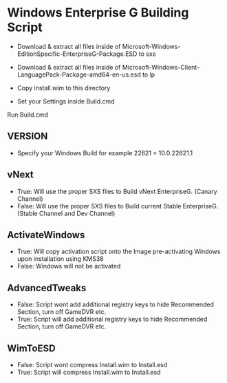 # Windows Enterprise G Building Script

- Download & extract all files inside of Microsoft-Windows-EditionSpecific-EnterpriseG-Package.ESD to sxs
- Download & extract all files inside of Microsoft-Windows-Client-LanguagePack-Package-amd64-en-us.esd to lp

- Copy install.wim to this directory
- Set your Settings inside Build.cmd

Run Build.cmd

## VERSION

- Specify your Windows Build for example 22621 = 10.0.22621.1

## vNext

- True: Will use the proper SXS files to Build vNext EnterpriseG. (Canary Channel)
- False: Will use the proper SXS files to Build current Stable EnterpriseG. (Stable Channel and Dev Channel)

## ActivateWindows

- True: Will copy activation script onto the Image pre-activating Windows upon installation using KMS38
- False: Windows will not be activated

## AdvancedTweaks 

- False: Script wont add additional registry keys to hide Recommended Section, turn off GameDVR etc.
- True: Script will add additional registry keys to hide Recommended Section, turn off GameDVR etc.

## WimToESD 

- False: Script wont compress Install.wim to Install.esd
- True: Script will compress Install.wim to Install.esd

